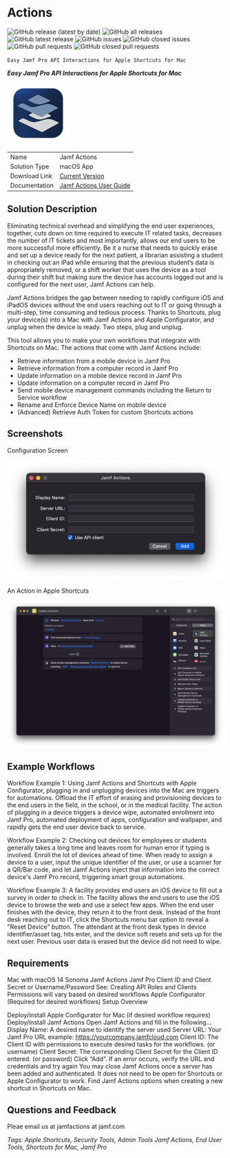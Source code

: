 # Actions

![GitHub release (latest by date)](https://img.shields.io/github/v/release/Jamf-Concepts/jamf-actions?display_name=tag) ![GitHub all releases](https://img.shields.io/github/downloads/Jamf-Concepts/jamf-actions/total) ![GitHub latest release](https://img.shields.io/github/downloads/Jamf-Concepts/jamf-actions/latest/total)
 ![GitHub issues](https://img.shields.io/github/issues-raw/Jamf-Concepts/jamf-actions) ![GitHub closed issues](https://img.shields.io/github/issues-closed-raw/Jamf-Concepts/jamf-actions) ![GitHub pull requests](https://img.shields.io/github/issues-pr-raw/Jamf-Concepts/jamf-actions) ![GitHub closed pull requests](https://img.shields.io/github/issues-pr-closed-raw/Jamf-Concepts/jamf-actions)


`Easy Jamf Pro API Interactions for Apple Shortcuts for Mac `


***Easy Jamf Pro API Interactions for Apple Shortcuts for Mac***


![Jamf Actions icon](images/icon.png)

|                  |                             |
|------------------|-----------------------------|
| Name             | Jamf Actions                |
| Solution Type    | macOS App                   |
| Download Link    | [Current Version](http://github.com/jamf-concepts/jamf-actions/releases/latest) |
| Documentation    | [Jamf Actions User Guide](https://github.com/Jamf-Concepts/actions/blob/main/Jamf%20Actions%20User%20Guide.pdf) |

## Solution Description

Eliminating technical overhead and simplifying the end user experiences, together, cuts down on time required to execute IT related tasks, decreases the number of IT tickets and most importantly, allows our end users to be more successful more efficiently. Be it a nurse that needs to quickly erase and set up a device ready for the next patient, a librarian assisting a student in checking out an iPad while ensuring that the previous student’s data is appropriately removed, or a shift worker that uses the device as a tool during their shift but making sure the device has accounts logged out and is configured for the next user, Jamf Actions can help.

Jamf Actions bridges the gap between needing to rapidly configure iOS and iPadOS devices without the end users reaching out to IT or going through a multi-step, time consuming and tedious process. Thanks to Shortcuts, plug your device(s) into a Mac with Jamf Actions and Apple Configurator, and unplug when the device is ready. Two steps, plug and unplug.

This tool allows you to make your own workflows that integrate with Shortcuts on Mac. The actions that come with Jamf Actions include:

* Retrieve information from a mobile device in Jamf Pro
* Retrieve information from a computer record in Jamf Pro
* Update information on a mobile device record in Jamf Pro
* Update information on a computer record in Jamf Pro
* Send mobile device management commands including the Return to Service workflow
* Rename and Enforce Device Name on mobile device
* (Advanced) Retrieve Auth Token for custom Shortcuts actions

## Screenshots

Configuration Screen

![Jamf Actions icon](images/auth_screen.png)

An Action in Apple Shortcuts

![Jamf Actions icon](images/fullshortcuts.png)


## Example Workflows

Workflow Example 1: Using Jamf Actions and Shortcuts with Apple Configurator, plugging in and unplugging devices into the Mac are triggers for automations. Offload the IT effort of erasing and provisioning devices to the end users in the field, in the school, or in the medical facility. The action of plugging in a device triggers a device wipe, automated enrollment into Jamf Pro, automated deployment of apps, configuration and wallpaper, and rapidly gets the end user device back to service.

Workflow Example 2: Checking out devices for employees or students generally takes a long time and leaves room for human error if typing is involved. Enroll the lot of devices ahead of time. When ready to assign a device to a user, input the unique identifier of the user, or use a scanner for a QR/Bar code, and let Jamf Actions inject that information into the correct device's Jamf Pro record, triggering smart group automations.

Workflow Example 3: A facility provides end users an iOS device to fill out a survey in order to check in. The facility allows the end users to use the iOS device to browse the web and use a select few apps. When the end user finishes with the device, they return it to the front desk. Instead of the front desk reaching out to IT, click the Shortcuts menu bar option to reveal a "Reset Device" button. The attendant at the front desk types in device identifier/asset tag, hits enter, and the device soft resets and sets up for the next user. Previous user data is erased but the device did not need to wipe.

## Requirements

Mac with macOS 14 Sonoma
Jamf Actions
Jamf Pro Client ID and Client Secret or Username/Password
See: Creating API Roles and Clients
Permissions will vary based on desired workflows
Apple Configurator (Required for desired workflows)
Setup Overview

Deploy/install Apple Configurator for Mac (if desired workflow requires)
Deploy/install Jamf Actions
Open Jamf Actions and fill in the following…
Display Name: A desired name to identify the server used
Server URL: Your Jamf Pro URL
example: https://yourcompany.jamfcloud.com
Client ID: The Client ID with permissions to execute desired tasks for the workflows. (or username)
Client Secret: The corresponding Client Secret for the Client ID entered. (or password)
Click “Add”. If an error occurs, verify the URL and credentials and try again
You may close Jamf Actions once a server has been added and authenticated. It does not need to be open for Shortcuts or Apple Configurator to work. Find Jamf Actions options when creating a new shortcut in Shortcuts on Mac.

## Questions and Feedback

Pleae email us at jamfactions at jamf.com


_Tags: 
Apple Shortcuts, Security Tools, Admin Tools
Jamf Actions, End User Tools, Shortcuts for Mac, Jamf Pro_

